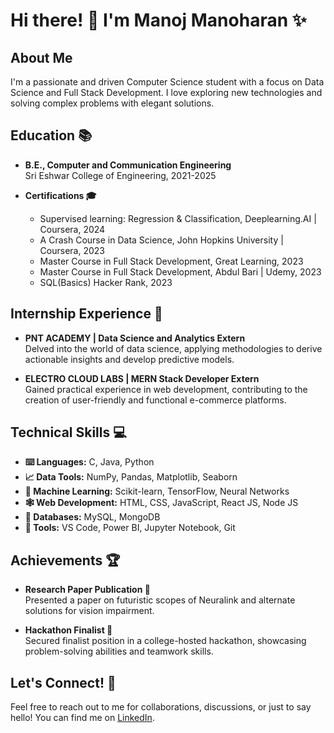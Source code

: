 # Hi there! 👋 I'm Manoj Manoharan ✨

## About Me
I'm a passionate and driven Computer Science student with a focus on Data Science and Full Stack Development. I love exploring new technologies and solving complex problems with elegant solutions. 

## Education 📚
- **B.E., Computer and Communication Engineering**  
  Sri Eshwar College of Engineering, 2021-2025

- **Certifications 🎓**  
  - Supervised learning: Regression & Classification, Deeplearning.AI | Coursera, 2024
  - A Crash Course in Data Science, John Hopkins University | Coursera, 2023
  - Master Course in Full Stack Development, Great Learning, 2023
  - Master Course in Full Stack Development, Abdul Bari | Udemy, 2023
  - SQL(Basics) Hacker Rank, 2023

## Internship Experience 💼
- **PNT ACADEMY | Data Science and Analytics Extern**  
  Delved into the world of data science, applying methodologies to derive actionable insights and develop predictive models.

- **ELECTRO CLOUD LABS | MERN Stack Developer Extern**  
  Gained practical experience in web development, contributing to the creation of user-friendly and functional e-commerce platforms.

## Technical Skills 💻
- **⌨️ Languages:** C, Java, Python
- **📈 Data Tools:** NumPy, Pandas, Matplotlib, Seaborn
- **🤖 Machine Learning:** Scikit-learn, TensorFlow, Neural Networks
- **🕸️ Web Development:** HTML, CSS, JavaScript, React JS, Node JS
- **📝 Databases:** MySQL, MongoDB
- **🔨 Tools:** VS Code, Power BI, Jupyter Notebook, Git

## Achievements 🏆
- **Research Paper Publication 📝**  
  Presented a paper on futuristic scopes of Neuralink and alternate solutions for vision impairment.

- **Hackathon Finalist 🏅**  
  Secured finalist position in a college-hosted hackathon, showcasing problem-solving abilities and teamwork skills.

## Let's Connect! 🤝
Feel free to reach out to me for collaborations, discussions, or just to say hello! You can find me on
<i class="fa-brands fa-linkedin" style="color: #74C0FC;"></i>[LinkedIn](https://www.linkedin.com/in/yourprofile).

